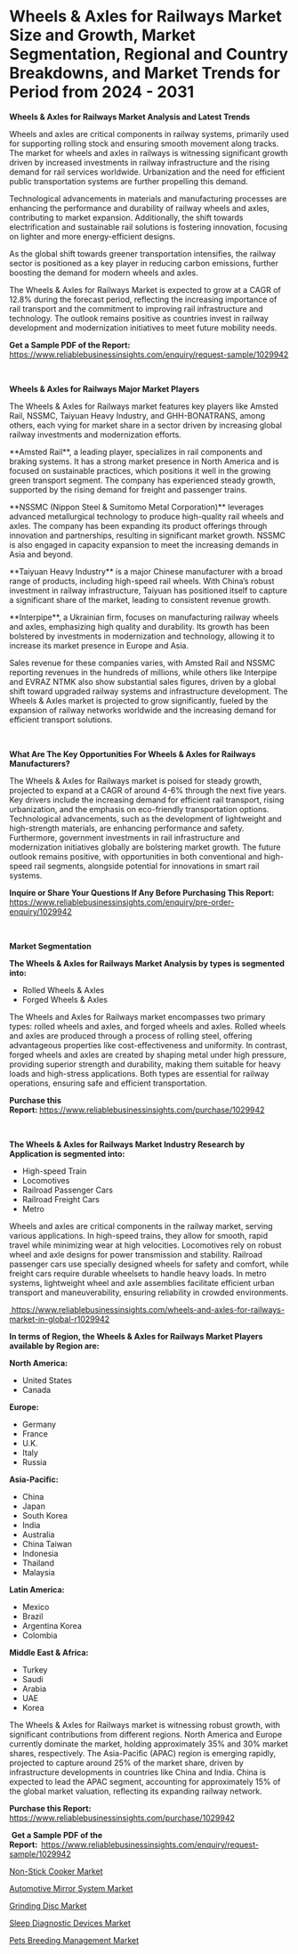 <p><h1>Wheels & Axles for Railways Market Size and Growth, Market Segmentation, Regional and Country Breakdowns, and Market Trends for Period from 2024 -  2031</h1></p><p><strong>Wheels & Axles for Railways Market Analysis and Latest Trends</strong></p>
<p><p>Wheels and axles are critical components in railway systems, primarily used for supporting rolling stock and ensuring smooth movement along tracks. The market for wheels and axles in railways is witnessing significant growth driven by increased investments in railway infrastructure and the rising demand for rail services worldwide. Urbanization and the need for efficient public transportation systems are further propelling this demand. </p><p>Technological advancements in materials and manufacturing processes are enhancing the performance and durability of railway wheels and axles, contributing to market expansion. Additionally, the shift towards electrification and sustainable rail solutions is fostering innovation, focusing on lighter and more energy-efficient designs. </p><p>As the global shift towards greener transportation intensifies, the railway sector is positioned as a key player in reducing carbon emissions, further boosting the demand for modern wheels and axles. </p><p>The Wheels & Axles for Railways Market is expected to grow at a CAGR of 12.8% during the forecast period, reflecting the increasing importance of rail transport and the commitment to improving rail infrastructure and technology. The outlook remains positive as countries invest in railway development and modernization initiatives to meet future mobility needs.</p></p>
<p><strong>Get a Sample PDF of the Report:&nbsp;</strong> <a href="https://www.reliablebusinessinsights.com/enquiry/request-sample/1029942">https://www.reliablebusinessinsights.com/enquiry/request-sample/1029942</a></p>
<p>&nbsp;</p>
<p><strong>Wheels & Axles for Railways Major Market Players</strong></p>
<p><p>The Wheels & Axles for Railways market features key players like Amsted Rail, NSSMC, Taiyuan Heavy Industry, and GHH-BONATRANS, among others, each vying for market share in a sector driven by increasing global railway investments and modernization efforts.</p><p>**Amsted Rail**, a leading player, specializes in rail components and braking systems. It has a strong market presence in North America and is focused on sustainable practices, which positions it well in the growing green transport segment. The company has experienced steady growth, supported by the rising demand for freight and passenger trains.</p><p>**NSSMC (Nippon Steel & Sumitomo Metal Corporation)** leverages advanced metallurgical technology to produce high-quality rail wheels and axles. The company has been expanding its product offerings through innovation and partnerships, resulting in significant market growth. NSSMC is also engaged in capacity expansion to meet the increasing demands in Asia and beyond.</p><p>**Taiyuan Heavy Industry** is a major Chinese manufacturer with a broad range of products, including high-speed rail wheels. With China’s robust investment in railway infrastructure, Taiyuan has positioned itself to capture a significant share of the market, leading to consistent revenue growth.</p><p>**Interpipe**, a Ukrainian firm, focuses on manufacturing railway wheels and axles, emphasizing high quality and durability. Its growth has been bolstered by investments in modernization and technology, allowing it to increase its market presence in Europe and Asia.</p><p>Sales revenue for these companies varies, with Amsted Rail and NSSMC reporting revenues in the hundreds of millions, while others like Interpipe and EVRAZ NTMK also show substantial sales figures, driven by a global shift toward upgraded railway systems and infrastructure development. The Wheels & Axles market is projected to grow significantly, fueled by the expansion of railway networks worldwide and the increasing demand for efficient transport solutions.</p></p>
<p>&nbsp;</p>
<p><strong>What Are The Key Opportunities For Wheels & Axles for Railways Manufacturers?</strong></p>
<p><p>The Wheels & Axles for Railways market is poised for steady growth, projected to expand at a CAGR of around 4-6% through the next five years. Key drivers include the increasing demand for efficient rail transport, rising urbanization, and the emphasis on eco-friendly transportation options. Technological advancements, such as the development of lightweight and high-strength materials, are enhancing performance and safety. Furthermore, government investments in rail infrastructure and modernization initiatives globally are bolstering market growth. The future outlook remains positive, with opportunities in both conventional and high-speed rail segments, alongside potential for innovations in smart rail systems.</p></p>
<p><strong>Inquire or Share Your Questions If Any Before Purchasing This Report:</strong> <a href="https://www.reliablebusinessinsights.com/enquiry/pre-order-enquiry/1029942">https://www.reliablebusinessinsights.com/enquiry/pre-order-enquiry/1029942</a></p>
<p>&nbsp;</p>
<p><strong>Market Segmentation</strong></p>
<p><strong>The Wheels & Axles for Railways Market Analysis by types is segmented into:</strong></p>
<p><ul><li>Rolled Wheels & Axles</li><li>Forged Wheels & Axles</li></ul></p>
<p><p>The Wheels and Axles for Railways market encompasses two primary types: rolled wheels and axles, and forged wheels and axles. Rolled wheels and axles are produced through a process of rolling steel, offering advantageous properties like cost-effectiveness and uniformity. In contrast, forged wheels and axles are created by shaping metal under high pressure, providing superior strength and durability, making them suitable for heavy loads and high-stress applications. Both types are essential for railway operations, ensuring safe and efficient transportation.</p></p>
<p><strong>Purchase this Report:&nbsp;</strong><a href="https://www.reliablebusinessinsights.com/purchase/1029942">https://www.reliablebusinessinsights.com/purchase/1029942</a></p>
<p>&nbsp;</p>
<p><strong>The Wheels & Axles for Railways Market Industry Research by Application is segmented into:</strong></p>
<p><ul><li>High-speed Train</li><li>Locomotives</li><li>Railroad Passenger Cars</li><li>Railroad Freight Cars</li><li>Metro</li></ul></p>
<p><p>Wheels and axles are critical components in the railway market, serving various applications. In high-speed trains, they allow for smooth, rapid travel while minimizing wear at high velocities. Locomotives rely on robust wheel and axle designs for power transmission and stability. Railroad passenger cars use specially designed wheels for safety and comfort, while freight cars require durable wheelsets to handle heavy loads. In metro systems, lightweight wheel and axle assemblies facilitate efficient urban transport and maneuverability, ensuring reliability in crowded environments.</p></p>
<p><a href="https://www.reliablebusinessinsights.com/wheels-and-axles-for-railways-market-in-global-r1029942">&nbsp;https://www.reliablebusinessinsights.com/wheels-and-axles-for-railways-market-in-global-r1029942</a></p>
<p><strong>In terms of Region, the Wheels & Axles for Railways Market Players available by Region are:</strong></p>
<p>
    <p> <strong> North America: </strong>
        <ul>
            <li>United States</li>
            <li>Canada</li>
        </ul>
        </p> 
    <p> <strong> Europe: </strong>
        <ul>
            <li>Germany</li>
            <li>France</li>
            <li>U.K.</li>
            <li>Italy</li>
            <li>Russia</li>
        </ul>
        </p> 
    <p> <strong> Asia-Pacific: </strong>
        <ul>
            <li>China</li>
            <li>Japan</li>
            <li>South Korea</li>
            <li>India</li>
            <li>Australia</li>
            <li>China Taiwan</li>
            <li>Indonesia</li>
            <li>Thailand</li>
            <li>Malaysia</li>
        </ul>
        </p> 
    <p> <strong> Latin America: </strong>
        <ul>
            <li>Mexico</li>
            <li>Brazil</li>
            <li>Argentina Korea</li>
            <li>Colombia</li>
        </ul>
        </p> 
    <p> <strong> Middle East & Africa: </strong>
        <ul>
            <li>Turkey</li>
            <li>Saudi</li>
            <li>Arabia</li>
            <li>UAE</li>
            <li>Korea</li>
        </ul>
    </p>
    </p>
<p><p>The Wheels & Axles for Railways market is witnessing robust growth, with significant contributions from different regions. North America and Europe currently dominate the market, holding approximately 35% and 30% market shares, respectively. The Asia-Pacific (APAC) region is emerging rapidly, projected to capture around 25% of the market share, driven by infrastructure developments in countries like China and India. China is expected to lead the APAC segment, accounting for approximately 15% of the global market valuation, reflecting its expanding railway network.</p></p>
<p><strong>Purchase this Report: </strong><a href="https://www.reliablebusinessinsights.com/purchase/1029942">https://www.reliablebusinessinsights.com/purchase/1029942</a></p>
<p>&nbsp;<strong>Get a Sample PDF of the Report:&nbsp;&nbsp;</strong><a href="https://www.reliablebusinessinsights.com/enquiry/request-sample/1029942">https://www.reliablebusinessinsights.com/enquiry/request-sample/1029942</a></p>
<p><strong></strong></p>
<p><p><a href="https://issuu.com/reportprime-2/docs/non-stick-cooker-market-size-2030.p_af5dd2508b57f4">Non-Stick Cooker Market</a></p><p><a href="https://medium.com/@kaceyrath00/automotive-mirror-system-market-share-market-analysis-growth-trends-forecasts-for-period-from-1c451e992854">Automotive Mirror System Market</a></p><p><a href="https://www.linkedin.com/pulse/global-grinding-disc-market-size-expected-experience-cagr-92-through-kuhqc?trackingId=yRo39OSKQvu%2FHXdZZGnmOg%3D%3D">Grinding Disc Market</a></p><p><a href="https://www.linkedin.com/pulse/global-sleep-diagnostic-devices-market-projected-grow-cagr-ypqse?trackingId=hpR8fFWMTEqvnK6GlBYrJg%3D%3D">Sleep Diagnostic Devices Market</a></p><p><a href="https://medium.com/@henrykihn_12939/future-trends-in-global-pets-breeding-management-market-market-insights-and-analysis-from-2024-to-891c3167a52a">Pets Breeding Management Market</a></p></p>